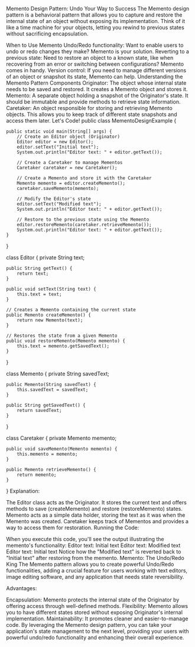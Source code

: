Memento Design Pattern: Undo Your Way to Success
The Memento design pattern is a behavioral pattern that allows you to capture and restore the internal state of an object without exposing its implementation. Think of it like a time machine for your objects, letting you rewind to previous states without sacrificing encapsulation.

When to Use Memento
Undo/Redo functionality: Want to enable users to undo or redo changes they make? Memento is your solution.
Reverting to a previous state: Need to restore an object to a known state, like when recovering from an error or switching between configurations? Memento comes in handy.
Version control: If you need to manage different versions of an object or snapshot its state, Memento can help.
Understanding the Memento Pattern Components
Originator: The object whose internal state needs to be saved and restored. It creates a Memento object and stores it.
Memento: A separate object holding a snapshot of the Originator's state. It should be immutable and provide methods to retrieve state information.
Caretaker: An object responsible for storing and retrieving Memento objects. This allows you to keep track of different state snapshots and access them later.
Let's Code!
public class MementoDesignExample {

    public static void main(String[] args) {
        // Create an Editor object (Originator)
        Editor editor = new Editor();
        editor.setText("Initial text");
        System.out.println("Editor text: " + editor.getText());

        // Create a Caretaker to manage Mementos
        Caretaker caretaker = new Caretaker();

        // Create a Memento and store it with the Caretaker
        Memento memento = editor.createMemento();
        caretaker.saveMemento(memento);

        // Modify the Editor's state
        editor.setText("Modified text");
        System.out.println("Editor text: " + editor.getText());

        // Restore to the previous state using the Memento
        editor.restoreMemento(caretaker.retrieveMemento());
        System.out.println("Editor text: " + editor.getText());
    }
}

class Editor {
    private String text;

    public String getText() {
        return text;
    }

    public void setText(String text) {
        this.text = text;
    }

    // Creates a Memento containing the current state
    public Memento createMemento() {
        return new Memento(text);
    }

    // Restores the state from a given Memento
    public void restoreMemento(Memento memento) {
        this.text = memento.getSavedText();
    }
}

class Memento {
    private String savedText;

    public Memento(String savedText) {
        this.savedText = savedText;
    }

    public String getSavedText() {
        return savedText;
    }
}

class Caretaker {
    private Memento memento;

    public void saveMemento(Memento memento) {
        this.memento = memento;
    }

    public Memento retrieveMemento() {
        return memento;
    }
}
Explanation:

The Editor class acts as the Originator. It stores the current text and offers methods to save (createMemento) and restore (restoreMemento) states.
Memento acts as a simple data holder, storing the text as it was when the Memento was created.
Caretaker keeps track of Mementos and provides a way to access them for restoration.
Running the Code:

When you execute this code, you'll see the output illustrating the memento's functionality:
Editor text: Initial text
Editor text: Modified text
Editor text: Initial text
Notice how the "Modified text" is reverted back to "Initial text" after restoring from the memento.
Memento: The Undo/Redo King
The Memento pattern allows you to create powerful Undo/Redo functionalities, adding a crucial feature for users working with text editors, image editing software, and any application that needs state reversibility.

Advantages:

Encapsulation: Memento protects the internal state of the Originator by offering access through well-defined methods.
Flexibility: Memento allows you to have different states stored without exposing Originator's internal implementation.
Maintainability: It promotes cleaner and easier-to-manage code.
By leveraging the Memento design pattern, you can take your application's state management to the next level, providing your users with powerful undo/redo functionality and enhancing their overall experience.
